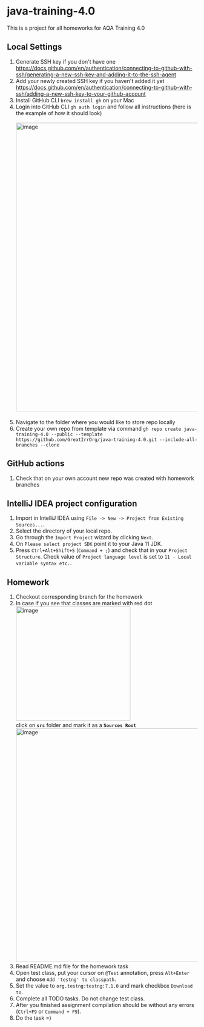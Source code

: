 # java-training-4.0

This is a project for all homeworks for AQA Training 4.0

## Local Settings

1. Generate SSH key if you don't have one https://docs.github.com/en/authentication/connecting-to-github-with-ssh/generating-a-new-ssh-key-and-adding-it-to-the-ssh-agent 
2. Add your newly created SSH key if you haven't added it yet https://docs.github.com/en/authentication/connecting-to-github-with-ssh/adding-a-new-ssh-key-to-your-github-account
3. Install GitHub CLI ```brew install gh``` on your Mac
4. Login into GitHub CLI ```gh auth login``` and follow all instructions (here is the example of how it should look) <br/><br/>
<img width="762" alt="image" src="https://github.com/user-attachments/assets/ace9f093-e4e0-4292-afcd-6f5ddd108ef4"> <br/><br/>
5. Navigate to the folder where you would like to store repo locally
6. Create your own repo from template via command ```gh repo create java-training-4.0 --public --template https://github.com/GreatIrrOrg/java-training-4.0.git --include-all-branches --clone```

## GitHub actions

1. Check that on your own account new repo was created with homework branches

## IntelliJ IDEA project configuration
1. Import in IntelliJ IDEA using `File -> New -> Project from Existing Sources...`.
2. Select the directory of your local repo. 
3. Go through the `Import Project` wizard by clicking `Next`.
4. On `Please select project SDK` point it to your Java 11 JDK.
5. Press `Ctrl+Alt+Shift+S` (`Command + ;`) and check that in your `Project Structure`.
   Check value of `Project language level` is set to `11 - Local variable syntax etc.`.

## Homework 

1. Checkout corresponding branch for the homework
2. In case if you see that classes are marked with red dot <br/> <img width="302" alt="image" src="https://github.com/user-attachments/assets/336e14f1-9bc2-44fb-9790-5153fe9f1558"> <br/>
   click on **`src`** folder and mark it as a **`Sources Root`** <br/>
    <img width="617" alt="image" src="https://github.com/user-attachments/assets/66a2dae2-f99f-4cbf-9139-44aacacfb634">
3. Read README.md file for the homework task
4. Open test class, put your cursor on `@Test` annotation, press `Alt+Enter`
   and choose `Add 'testng' to classpath`.
5. Set the value to `org.testng:testng:7.1.0` and mark checkbox `Download to`.
6. Complete all TODO tasks. Do not change test class.
7. After you finished assignment compilation should be without any errors (`Ctrl+F9` or `Command + F9`).
8. Do the task =) 
